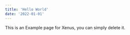 ```yaml
---
title: 'Hello World'
date: '2022-01-01'
---
```


This is an Example page for Xenus, you can simply delete it.